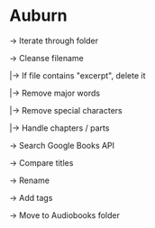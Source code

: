 # Auburn

-> Iterate through folder

-> Cleanse filename

  |-> If file contains "excerpt", delete it
  
  |-> Remove major words
  
  |-> Remove special characters
  
  |-> Handle chapters / parts
  
-> Search Google Books API

-> Compare titles

-> Rename

-> Add tags

-> Move to Audiobooks folder